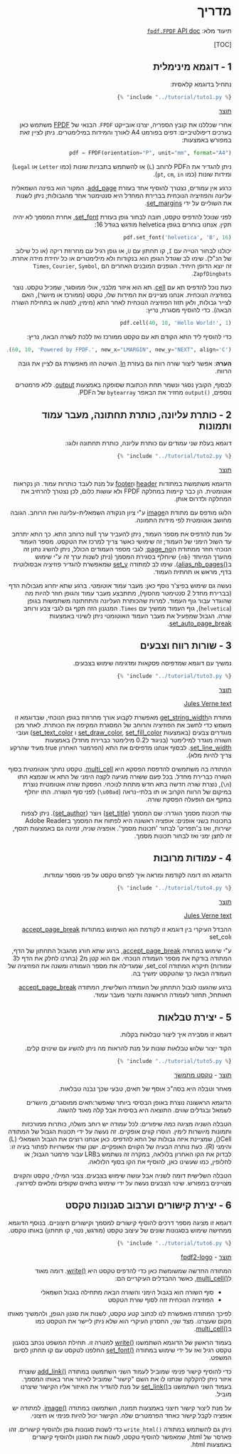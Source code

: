 <div dir="rtl">

# מדריך #

תיעוד מלא: [`fpdf.FPDF` API doc](https://pyfpdf.github.io/fpdf2/fpdf/fpdf.html#fpdf.fpdf.FPDF)

[TOC]

## 1 - דוגמא מינימלית ##

נתחיל בדוגמא קלאסית:

```python
{% include "../tutorial/tuto1.py" %}
```

[תוצר](https://github.com/PyFPDF/fpdf2/raw/master/tutorial/tuto1.pdf)

אחרי שכללנו את קובץ הספריה, יצרנו אובייקט `FPDF`.
הבנאי של [FPDF](fpdf/fpdf.html#fpdf.fpdf.FPDF)  משתמש כאן בערכים דיפולטיביים:
דפים בפורמט A4 לאורך והמידות במילימטרים. ניתן לציין זאת במפורש באמצעות:

```python
pdf = FPDF(orientation="P", unit="mm", format="A4")
```
ניתן להגדיר את הPDF לרוחב (`L`) או להשתמש בתבניות שונות (כמו `Letter` או `Legal`) ומידות שונות (כמו `pt`, `cm`, `in`).

כרגע אין עמודים, נצטרך להוסיף אחד בעזרת [add_page](fpdf/fpdf.html#fpdf.fpdf.FPDF.add_page).
המקור הוא בפינה השמאלית עליונה והפוזיציה הנוכחית בברירת המחדל היא סנטימטר אחד מהגבולות; ניתן לשנות את השוליים על ידי [set_margins](fpdf/fpdf.html#fpdf.fpdf.FPDF.set_margins).

לפני שנוכל להדפיס טקסט, חובה לבחור גופן בעזרת [set_font](fpdf/fpdf.html#fpdf.fpdf.FPDF.set_font), אחרת המסמך לא יהיה תקין. אנחנו בוחרים בגופן helvetica מודגש בגודל 16:

```python
pdf.set_font('helvetica', 'B', 16)
```

יכולנו לבחור הטייה עם `I`, קו תחתון עם `U`, או גופן רגיל עם מחרוזת ריקה (או כל שילוב של הנ"ל). שימו לב שגודל הגופן הוא בנקודות ולא מילימטרים או כל יחידת מידה אחרת. זה יוצא הדופן היחיד. הגופנים המובנים האחרים הם `Times`, `Courier`, `Symbol`, `ZapfDingbats`.

כעת נוכל להדפיס תא עם [cell](fpdf/fpdf.html#fpdf.fpdf.FPDF.cell). תא הוא איזור מלבני, אולי ממוסגר, שמכיל טקסט. נוצר בפוזיציה הנוכחית. אנחנו מציינים את המידות שלו, טקסט (ממורכז או מיושר), האם לצייר גבולות, ולאן תזוז הפוזיציה הנוכחית לאחר התא (מימין, למטה או בתחילת השורה הבאה). כדי להוסיף מסגרת, נריץ:


```python
pdf.cell(40, 10, 'Hello World!', 1)
```

כדי להוסיף ליד התא הקודם תא עם טקסט ממורכז ואז ללכת לשורה הבאה, נריץ:

```python
pdf.cell(60, 10, 'Powered by FPDF.', new_x="LMARGIN", new_y="NEXT", align='C')
```

**הערה**: אפשר ליצור שורה רווח גם בעזרת [ln](fpdf/fpdf.html#fpdf.fpdf.FPDF.ln). השיטה הזו מאפשרת גם לציין את גובה הרווח.

לבסוף, הקובץ נסגר ונשמר תחת הכתובת שסופקה באמצעות [output](fpdf/fpdf.html#fpdf.fpdf.FPDF.output).
ללא פרמטרים נוספים, `()output` מחזיר את הבאפר `bytearray` של הPDF.

## 2 - כותרת עליונה, כותרת תחתונה, מעבר עמוד ותמונות ##

דוגמא בעלת שני עמודים עם כותרת עליונה, כותרת תחתונה ולוגו:

```python
{% include "../tutorial/tuto2.py" %}
```

[תוצר](https://github.com/PyFPDF/fpdf2/raw/master/tutorial/tuto2.pdf)

הדוגמא משתמשת במתודות [header](fpdf/fpdf.html#fpdf.fpdf.FPDF.header) ו[footer](fpdf/fpdf.html#fpdf.fpdf.FPDF.footer) על מנת לעבד כותרות עמוד. הן נקראות אוטומטית. הן כבר קיימות במחלקה FPDF ולא עושות כלום, לכן נצטרך להרחיב את המחלקה ולדרוס אותן.

הלוגו מודפס עם מתודת ה[image](fpdf/fpdf.html#fpdf.fpdf.FPDF.image) ע"י ציון הנקודה השמאלית-עליונה ואת הרוחב. הגובה מחושב אוטומטית לפי מידות התמונה.

על מנת להדפיס את מספר העמוד, ניתן להעביר ערך null כרוחב התא. כך התא יתרחב עד השול הימני של העמוד; זה שימושי כאשר צריך למרכז את הטקסט. מספר העמוד הנוכחי חוזר ממתודת ה[page_no](fpdf/fpdf.html#fpdf.fpdf.FPDF.page_no); לגבי מספר העמודים הכולל, ניתן להשיג נתון זה מהערך המיוחד `{nb}` שיוחלף בסגירת המסמך (ניתן לשנות ערך זה ע"י שימוש ב[()alias_nb_pages](fpdf/fpdf.html#fpdf.fpdf.FPDF.alias_nb_pages)).
שימו לב למתודה [set_y](fpdf/fpdf.html#fpdf.fpdf.FPDF.set_y) שמאפשרת להגדיר פוזיציה אבסולוטית בדף, מראש או תחתית העמוד.

נעשה גם שימוש  בפיצ'ר נוסף כאן: מעבר עמוד אוטומטי. ברגע שתא יחרוג מגבולות הדף (בברירת מחדל 2 סנטימטר מהסוף), מתתבצע מעבר עמוד והגופן חוזר להיות מה שהוגדר עבור גוף העמוד. למרות שהכותרת העליונה והתחתונה משתמשות בגופן (`helvetica`), גוף העמוד ממשיך עם `Times`. המנגנון הזה תקף גם לגבי צבע ורוחב שורה. הגבול שמפעיל את מעבר העמוד האוטומטי ניתן לשינוי באמצעות [set_auto_page_break](fpdf/fpdf.html#fpdf.fpdf.FPDF.set_auto_page_break).


## 3 - שורות רווח וצבעים ##

נמשיך עם דוגמא שמדפיסה פסקאות ומדגימה שימוש בצבעים.

```python
{% include "../tutorial/tuto3.py" %}
```

[תוצר](https://github.com/PyFPDF/fpdf2/raw/master/tutorial/tuto3.pdf)

[Jules Verne text](https://github.com/PyFPDF/fpdf2/raw/master/tutorial/20k_c1.txt)

מתודת ה[get_string_width](fpdf/fpdf.html#fpdf.fpdf.FPDF.get_string_width) מאפשרת לקבוע אורך מחרוזת בגופן הנוכחי, שבדוגמא זו משמש כדי לחשב את הפוזיציה והרוחב של המסגרת המקיפה את הכותרת. לאחר מכן מוגדרים צבעים
(באמצעות [set_draw_color](fpdf/fpdf.html#fpdf.fpdf.FPDF.set_draw_color), [set_fill_color](fpdf/fpdf.html#fpdf.fpdf.FPDF.set_fill_color) ו [set_text_color](fpdf/fpdf.html#fpdf.fpdf.FPDF.set_text_color)) ועובי השורה מוגדר למילימטר (בניגוד ל0.2 מילימטר כברירת מחדל) באמצעות [set_line_width](fpdf/fpdf.html#fpdf.fpdf.FPDF.set_line_width). לבסוף אנחנו מדפיסים את התא (הפרמטר האחרון true מעיד שהרקע צריך להיות מלא).


המתודה בה משתמשים להדפסת הפסקא היא [multi_cell](fpdf/fpdf.html#fpdf.fpdf.FPDF.multi_cell). טקסט נחתך אוטומטית בסוף השורה כברירת מחדל. בכל פעם ששורה מגיעה לקצה הימני של התא או שנמצא התו (`n\`), נוצרת שורה חדשה בתא חדש מתחת לנוכחי. הפסקת שורה אוטומטית נוצרת במיקום של הרווח הקרוב או תו בלתי-נראה (`u00ad\`) לפני סוף השורה. התו יוחלף במקף אם הופעלה הפסקת שורה.

שתי תכונות מסמך הוגדרו: שם המסמך ([set_title](fpdf/fpdf.html#fpdf.fpdf.FPDF.set_title)) ויוצר ([set_author](fpdf/fpdf.html#fpdf.fpdf.FPDF.set_author)). ניתן לצפות בתכונות בשני אופנים: אופציה ראשונה היא לפתוח את המסמך בAdobe Reader ישירות, ואז ב'תפריט' לבחור 'תכונות מסמך'. אופציה שניה, זמינה גם באמצעות תוסף, זה לחצן ימני ואז לבחור תכונות מסמך.

## 4 - עמודות מרובות ##

הדוגמא הזו דומה לקודמת ומראה איך לפרוס טקסט על פני מספר עמודות.

```python
{% include "../tutorial/tuto4.py" %}
```

[תוצר](https://github.com/PyFPDF/fpdf2/raw/master/tutorial/tuto4.pdf)

[Jules Verne text](https://github.com/PyFPDF/fpdf2/raw/master/tutorial/20k_c1.txt)

ההבדל העיקרי בין דוגמא זו לקודמת הוא השימוש במתודות [accept_page_break](fpdf/fpdf.html#fpdf.fpdf.FPDF.accept_page_break) וset_col

ע"י שימוש במתודה [accept_page_break](fpdf/fpdf.html#fpdf.fpdf.FPDF.accept_page_break), ברגע שתא חורג מהגבול התחתון של הדף, המתודה בודקת את מספר העמודה הנוכחי. אם הוא קטן מ2 (בחרנו לחלק את הדף ל3 עמודות) תיקרא המתודה set_col, שמגדילה את מספר העמודה ומשנה את הפוזיציה של העמודה הבאה כך שהטקסט ימשיך בה.

ברגע שהגענו לגבול התחתון של העמודה השלישית, המתודה [accept_page_break](fpdf/fpdf.html#fpdf.fpdf.FPDF.accept_page_break) תאותחל, תחזור לעמודה הראשונה ותיצור מעבר עמוד.

## 5 - יצירת טבלאות ##

דוגמא זו מסבירה איך ליצור טבלאות בקלות.

הקוד ייצור שלוש טבלאות שונות על מנת להראות מה ניתן להשיג עם שינוים קלים.

```python
{% include "../tutorial/tuto5.py" %}
```

[תוצר](https://github.com/PyFPDF/fpdf2/raw/master/tutorial/tuto5.pdf) -
[טקסט מתמשך](https://github.com/PyFPDF/fpdf2/raw/master/tutorial/countries.txt)

מאחר וטבלה היא בסה"כ אוסף של תאים, טבעי שכך נבנה טבלאות.

הדוגמא הראשונה נוצרת באופן הבסיסי ביותר שאפשר:תאים ממוסגרים, מיושרים לשמאל ובגדלים שווים. התוצאה היא בסיסית אבל קלה מאוד להשגה.

הטבלה השניה מציגה כמה שיפורים: לכל עמודה יש רוחב משלה, כותרות ממורכזות ותמונות מיושרות לימין. הוסרו קווים אופקיים. זה נעשה על ידי תכונות הגבול של המתודה Cell(), שמציינת איזה גבולות של התא להדפיס. כאן אנחנו רוצים את הגבול השמאלי (L) והימני (R). כעת נותרה הבעיה של הקווים האופקיים. ישנן שתי אפשרויות לפתור בעיה זו: לבדוק את הקו האחרון בלולאה, במקרה זה נשתמש בLRB עבור פרמטר הגבול; או לחלופין, כמו שעשינו כאן, להוסיף את הקו בסוף הלולאה.

הטבלה השלישית דומה לשניה אבל עושה שימוש בצבעים. צבעי המילוי, טקסט והקווים מצויינים במפורש. שינוי הצבעים נעשה על ידי שימוש בתאים שקופים ומלאים לסירוגין.

## 6 - יצירת קישורים וערבוב סגנונות טקסט ##

דוגמא זו מציגה מספר דרכים להוסיף קישורים למסמך וקישורים חיצוניים. בנוסף הדוגמא ממחישה שימוש בסגנונות שונים של עיצוב טקסט (מודגש, נטוי, קו תחתון) באותו טקסט.

```python
{% include "../tutorial/tuto6.py" %}
```

[תוצר](https://github.com/PyFPDF/fpdf2/raw/master/tutorial/tuto6.pdf) -
[fpdf2-logo](https://raw.githubusercontent.com/PyFPDF/fpdf2/master/docs/fpdf2-logo.png)

המתודה החדשה שמשומשת כאן כדי להדפיס טקסט היא  [()write](https://pyfpdf.github.io/fpdf2/fpdf/fpdf.html#fpdf.fpdf.FPDF.write). דומה מאוד ל[()multi_cell](https://pyfpdf.github.io/fpdf2/fpdf/fpdf.html#fpdf.fpdf.FPDF.multi_cell), כאשר ההבדלים העיקריים הם:

- סוף השורה הוא בגבול הימני והשורה הבאה מתחילה בגבול השמאלי
- הפוזיציה הנוכחית זזה לסוף שורת הטקסט

לפיכך המתודה מאפשרת לנו לכתוב קטע טקסט, לשנות את סגנון הגופן, ולהמשיך מאותו מקום שעצרנו. מצד שני, החסרון העיקרי הוא שלא ניתן ליישר את הטקסט כמו ב[()multi_cell](https://pyfpdf.github.io/fpdf2/fpdf/fpdf.html#fpdf.fpdf.FPDF.multi_cell).

בעמוד הראשון של הדוגמא השתמשנו [()write](https://pyfpdf.github.io/fpdf2/fpdf/fpdf.html#fpdf.fpdf.FPDF.write) למטרה זו. תחילת המשפט נכתב בסגנון טקסט רגיל ואז על ידי שימוש במתודה [()set_font](https://pyfpdf.github.io/fpdf2/fpdf/fpdf.html#fpdf.fpdf.FPDF.set_font) החלפנו לטקסט עם קו תחתון לסיום המשפט.

כדי להוסיף קישור פנימי שמוביל לעמוד השני השתמשנו במתודה [()add_link](https://pyfpdf.github.io/fpdf2/fpdf/fpdf.html#fpdf.fpdf.FPDF.add_link) שוצרת איזור ניתן להקלקה שנתנו לו את השם "קישור" שמוביל לאיזור אחר באותו המסמך. בעמוד השני השתמשנו ב[()set_link](https://pyfpdf.github.io/fpdf2/fpdf/fpdf.html#fpdf.fpdf.FPDF.set_link) על מנת להגדיר את האיזור אליו הקישור שיצרנו מוביל.

על מנת ליצור קישור חיצני באמצעות תמונה, השתמשנו במתודה [()image](https://pyfpdf.github.io/fpdf2/fpdf/fpdf.html#fpdf.fpdf.FPDF.image). למתודה יש אופציה לקבל קישור כאחד הפרמטרים שלה. הקישור יכול להיות פנימי או חיצוני.

ניתן גם להשתמש במתודה `()write_html` כדי לשנות סגנונות גופן ולהוסיף קישורים. זהו פארסר של html, שמאפשר להוסיף טקסט, לשנות את הסגנון ולהוסיף קישורים באמצעות html.

</div>